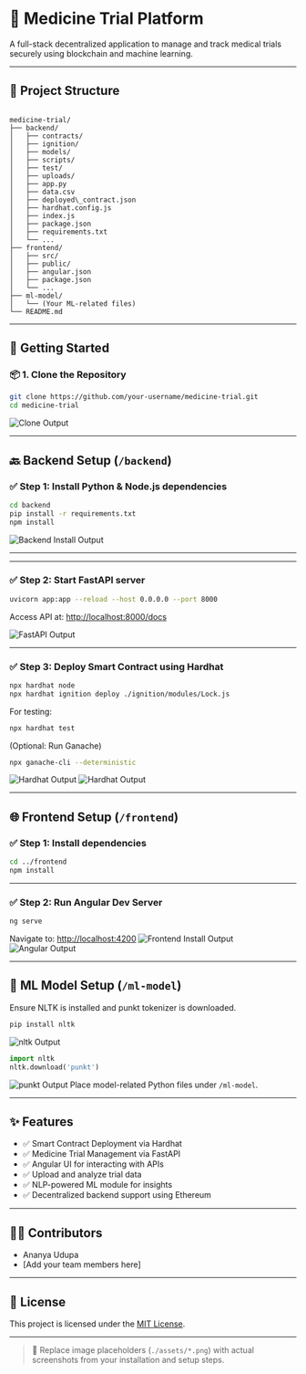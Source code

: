 
# 💊 Medicine Trial Platform

A full-stack decentralized application to manage and track medical trials securely using blockchain and machine learning.

---

## 📁 Project Structure

```

medicine-trial/
├── backend/
│   ├── contracts/
│   ├── ignition/
│   ├── models/
│   ├── scripts/
│   ├── test/
│   ├── uploads/
│   ├── app.py
│   ├── data.csv
│   ├── deployed\_contract.json
│   ├── hardhat.config.js
│   ├── index.js
│   ├── package.json
│   ├── requirements.txt
│   └── ...
├── frontend/
│   ├── src/
│   ├── public/
│   ├── angular.json
│   ├── package.json
│   └── ...
├── ml-model/
│   └── (Your ML-related files)
└── README.md

````

---

## 🚀 Getting Started

### 📦 1. Clone the Repository

```bash
git clone https://github.com/your-username/medicine-trial.git
cd medicine-trial
````

![Clone Output](./assets/clone.png)

---

## 🔙 Backend Setup (`/backend`)

### ✅ Step 1: Install Python & Node.js dependencies

```bash
cd backend
pip install -r requirements.txt
npm install
```

![Backend Install Output](./assets/1.jpg)

---


---

### ✅ Step 2: Start FastAPI server

```bash
uvicorn app:app --reload --host 0.0.0.0 --port 8000
```

Access API at: [http://localhost:8000/docs](http://localhost:8000/docs)

![FastAPI Output](./assets/backend.jpg)

---

### ✅ Step 3: Deploy Smart Contract using Hardhat

```bash
npx hardhat node
npx hardhat ignition deploy ./ignition/modules/Lock.js
```

For testing:

```bash
npx hardhat test
```

(Optional: Run Ganache)

```bash
npx ganache-cli --deterministic
```

![Hardhat Output](./assets/ganache.jpg)
![Hardhat Output](./assets/transaction.png)


---

## 🌐 Frontend Setup (`/frontend`)

### ✅ Step 1: Install dependencies

```bash
cd ../frontend
npm install
```



---

### ✅ Step 2: Run Angular Dev Server

```bash
ng serve
```

Navigate to: [http://localhost:4200](http://localhost:4200)
![Frontend Install Output](./assets/frontend.jpg)
![Angular Output](./assets/login.jpg)

---

## 🧠 ML Model Setup (`/ml-model`)

Ensure NLTK is installed and punkt tokenizer is downloaded.

```bash
pip install nltk
```
![nltk Output](./assets/nltk.jpg)
```python
import nltk
nltk.download('punkt')
```
![punkt Output](./assets/punkt.jpg)
Place model-related Python files under `/ml-model`.

---

## ✨ Features

* ✅ Smart Contract Deployment via Hardhat
* ✅ Medicine Trial Management via FastAPI
* ✅ Angular UI for interacting with APIs
* ✅ Upload and analyze trial data
* ✅ NLP-powered ML module for insights
* ✅ Decentralized backend support using Ethereum

---

## 👩‍💻 Contributors

* Ananya Udupa
* \[Add your team members here]

---

## 📜 License

This project is licensed under the [MIT License](LICENSE).

---

> 📌 Replace image placeholders (`./assets/*.png`) with actual screenshots from your installation and setup steps.

```


